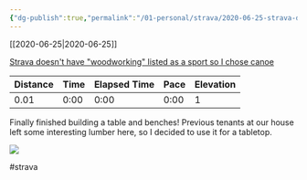 ```yaml
---
{"dg-publish":true,"permalink":"/01-personal/strava/2020-06-25-strava-doesn-t-have-woodworking-listed-as-a-sport-so-i-chose-canoe/"}
---
```



[[2020-06-25\|2020-06-25]]

[Strava doesn't have "woodworking" listed as a sport so I chose canoe](https://www.strava.com/activities/3672052461)

| Distance | Time | Elapsed Time | Pace | Elevation |
| -------- | ---- | ------------ | ---- | --------- |
| 0.01     | 0:00 | 0:00         | 0:00 | 1         |


Finally finished building a table and benches! Previous tenants at our house left some interesting lumber here, so I decided to use it for a tabletop.
    
![](https://dgtzuqphqg23d.cloudfront.net/BUJOUocYDkIFlBYY0cm20XpdUS5S3zwrF4b6hJU7AXs-768x510.jpg)

    

#strava
